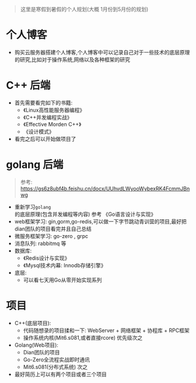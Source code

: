 > 这里是寒假到暑假的个人规划(大概 1月份到5月份的规划)
# 个人博客
- 购买云服务器搭建个人博客,个人博客中可以记录自己对于一些技术的底层原理的研究,比如对于操作系统,网络以及各种框架的研究
# C++ 后端
- 首先需要看完如下的书籍:
	- 《Linux高性能服务器编程》
	- 《C++并发编程实战》
	- 《Effective Morden C++》
	- 《设计模式》
- 看完之后可以开始做项目了
# golang 后端
> 参考: https://gs6z8ubf4b.feishu.cn/docx/UUhvdLWyooWybexRK4FcmmJBnwg
- 重新学习`golang`的底层原理(包含并发编程等内容) 参考 《Go语言设计与实现》
- web框架学习:  gin,gorm,go-redis,可以做一下字节跳动青训营的项目,最好把dian团队的项目看完并且自己总结
- 微服务框架学习: go-zero , grpc 
- 消息队列: rabbitmq 等
- 数据库:
	- 《Redis设计与实现》
	- 《Mysql技术内幕: Innodb存储引擎》
- 底层:
	- 可以看七天用Go从零开始实现系列
# 项目
- C++(底层项目):
	- 代码随想录的项目揉和一下: WebServer + 网络框架 + 协程库 + RPC框架
	- 操作系统内核(Mit6.s081,或者直接rcore) 优先级次之
- Golang(Web项目):
	- Dian团队的项目
	- Go-Zero全流程实战即时通讯
	- Mit6.s081(分布式系统) 次之
- 最好简历上可以有两个项目或者三个项目